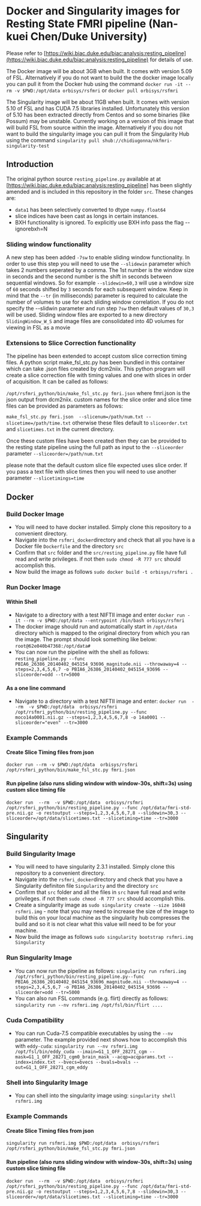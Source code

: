 #  Docker and Singularity images for Resting State FMRI pipeline (Nan-kuei Chen/Duke University) 
Please refer to [https://wiki.biac.duke.edu/biac:analysis:resting_pipeline](https://wiki.biac.duke.edu/biac:analysis:resting_pipeline) for details of use.

The Docker image will be about 3GB when built. It comes with version 5.09 of FSL.
Alternatively if you do not want to build the the docker image locally you can pull it from the Docker hub using the command `docker run -it --rm -v $PWD:/opt/data orbisys/rsfmri` or `docker pull orbisys/rsfmri`

The Singularity image will be about 11GB when built. It comes with version 5.10 of FSL and has CUDA 7.5 libraries installed.
Unfortunately this version of 5.10 has been extracted directly from Centos and so some binaries (like Possum) may be unstable. Currently working on a version of this image that will build FSL from source within the image.
Alternatively if you dou not want to build the singularity image you can pull it from the Singularity Hub using the command `singularity pull shub://chidiugonna/nkfmri-singularity-test`

## Introduction
The original python source  `resting_pipeline.py` available at at [https://wiki.biac.duke.edu/biac:analysis:resting_pipeline] has been slightly amended and is included in this repository in the folder `src`. These changes are:

* `data1` has been selectively converted to dtype `numpy.float64`
* slice indices have been cast as longs in certain instances.
* BXH functionality is ignored. To explicitly use BXH info pass the flag --ignorebxh=N

### Sliding window functionality
A new step has been added `-7sw` to enable sliding window functionality. In order to use this step you will need to use the `--slidewin` parameter which takes 2 numbers seperated by a comma. The 1st number is the window size in seconds and the second number is the shift in seconds between sequential windows. So for example `--slidewin=60,3` will use a window size of `60` seconds shifted by `3` seconds for each subsequent window. Keep in mind that the `--tr` (in milliseconds) parameter is required to calculate the number of volumes to use for each sliding window correlation. If you do not specify the --slidwin parameter and run step `7sw` then default values of `30,3` will be used. Sliding window files are exported to a new directory `SlidingWindow_W_S` and image files are consolidated into 4D volumes for viewing in FSL as a movie 

### Extensions to Slice Correction functionality
The pipeline has been extended to accept custom slice correction timing files. A python script make_fsl_stc.py has been bundled in this container which can take .json files created by dcm2niix. This python program will create a slice correction file with timing values and one with slices in order of acquisition. It can be called as follows:

`/opt/rsfmri_python/bin/make_fsl_stc.py fmri.json` where fmri.json is the json output from dcm2niix. custom names for the slice order and slice time files can be provided as parameters as follows:

`make_fsl_stc.py fmri.json  --slicenum=/path/num.txt --slicetime=/path/time.txt` otherwise these files default to `sliceorder.txt` and `slicetimes.txt` in the current directory.

Once these custom files have been created then they can be provided to the resting state pipeline using the full path as input to the `--sliceorder` parameter 
`--sliceorder=/path/num.txt`

please note that the default custom slice file expected uses slice order. If you pass a text file with slice times then you will need to use another parameter `--slicetimings=time` 


## Docker

### Build Docker Image

* You will need to have docker installed. Simply clone this repository to a convenient directory.
* Navigate into the `rsfmri_docker`directory and check that all you have is a Docker file `Dockerfile` and the directory `src`
* Confirm that `src` folder and the `src/resting_pipeline.py` file have full read and write privileges. if not then `sudo chmod -R 777 src` should accomplish this.
* Now build the image as follows `sudo docker build -t orbisys/rsfmri .`


### Run Docker Image
#### Within Shell
* Navigate to a directory with a test NIFTII image and enter `docker run -it --rm -v $PWD:/opt/data --entrypoint /bin/bash orbisys/rsfmri`
* The docker image should run and automatically start in `/opt/data` directory which is mapped to the original directory from which you ran the image. The prompt should look something like below:
`root@62e040b47368:/opt/data#`
* You can now run the pipeline with the shell as follows: `resting_pipeline.py --func PBIA6_26386_20140402_045154_93696_magnitude.nii --throwaway=4 --steps=2,3,4,5,6,7 -o PBIA6_26386_20140402_045154_93696 --sliceorder=odd --tr=5000`

#### As a one line command
* Navigate to a directory with a test NIFTII image and enter: 
`docker run  --rm  -v $PWD:/opt/data  orbisys/rsfmri  /opt/rsfmri_python/bin/resting_pipeline.py --func moco14a0001.nii.gz --steps=1,2,3,4,5,6,7,8 -o 14a0001 --sliceorder="even" --tr=3000`


### Example Commands
#### Create Slice Timing files from json
`docker run --rm -v $PWD:/opt/data  orbisys/rsfmri /opt/rsfmri_python/bin/make_fsl_stc.py fmri.json`

#### Run pipeline (also runs sliding window with window-30s, shift=3s) using custom slice timing file
`docker run  --rm  -v $PWD:/opt/data  orbisys/rsfmri  /opt/rsfmri_python/bin/resting_pipeline.py --func /opt/data/fmri-std-pre.nii.gz -o restoutput --steps=1,2,3,4,5,6,7,8 --slidewin=30,3 --sliceorder=/opt/data/slicetimes.txt --slicetiming=time --tr=3000`

## Singularity

### Build Singularity Image

* You will need to have singularity 2.3.1 installed. Simply clone this repository to a convenient directory.
* Navigate into the `rsfmri_docker`directory and check that you have a Singularity definiton file `Singularity` and the directory `src`
* Confirm that `src` folder and all the files in `src` have full read and write privileges. if not then `sudo chmod -R 777 src` should accomplish this.
* Create a singularity image as `sudo singularity create --size 16048 rsfmri.img` - note that you may need to increase the size of the image to build this on your local machine as the singularity hub compresses the build and so it is not clear what this value will need to be for your machine. 
* Now build the image as follows `sudo singularity bootstrap rsfmri.img Singularity`

### Run Singularity Image
* You can now run the pipeline as follows: `singularity run rsfmri.img /opt/rsfmri_python/bin/resting_pipeline.py--func PBIA6_26386_20140402_045154_93696_magnitude.nii --throwaway=4 --steps=2,3,4,5,6,7 -o PBIA6_26386_20140402_045154_93696 --sliceorder=odd --tr=5000`
* You can also run FSL commands (e.g. flirt) directly as follows: `singularity run --nv rsfmri.img /opt/fsl/bin/flirt ....`

### Cuda Compatibility
* You can run Cuda-7.5 compatible executables by using the `--nv` parameter. The example provided next shows how to accomplish this with `eddy-cuda`:
`singularity run --nv rsfmri.img /opt/fsl/bin/eddy_cuda --imain=G1_1_OFF_28271_cgm --mask=G1_1_OFF_28271_cgm0_brain_mask --acqp=acqparams.txt --index=index.txt --bvecs=bvecs --bvals=bvals --out=G1_1_OFF_28271_cgm_eddy`

### Shell into Singularity Image
* You can shell into the singularity image using: `singularity shell rsfmri.img` 

### Example Commands
#### Create Slice Timing files from json
`singularity run rsfmri.img $PWD:/opt/data  orbisys/rsfmri /opt/rsfmri_python/bin/make_fsl_stc.py fmri.json`

#### Run pipeline (also runs sliding window with window-30s, shift=3s) using custom slice timing file
`docker run  --rm  -v $PWD:/opt/data  orbisys/rsfmri  /opt/rsfmri_python/bin/resting_pipeline.py --func /opt/data/fmri-std-pre.nii.gz -o restoutput --steps=1,2,3,4,5,6,7,8 --slidewin=30,3 --sliceorder=/opt/data/slicetimes.txt --slicetiming=time --tr=3000`